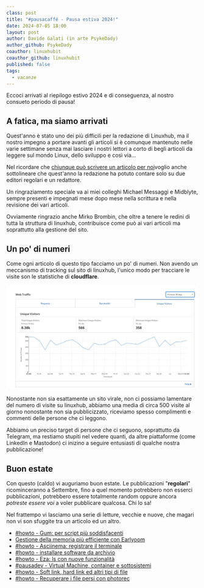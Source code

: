 ```yaml
---
class: post
title: "#pausacaffé - Pausa estiva 2024!"
date: 2024-07-05 18:00
layout: post
author: Davide Galati (in arte PsykeDady)
author_github: PsykeDady
coauthor: linuxhubit
coauthor_github: linuxhubit
published: false
tags:
  - vacanze
---
```


Eccoci arrivati al riepilogo estivo 2024 e di conseguenza, al nostro consueto periodo di pausa!

## A fatica, ma siamo arrivati

Quest'anno è stato uno dei più difficili per la redazione di Linuxhub, ma il nostro impegno a portare avanti gli articoli si è comunque mantenuto nelle varie settimane senza mai lasciare i nostri lettori a corto di begli articoli da leggere sul mondo Linux, dello sviluppo e così via...

Nel ricordare che [chiunque può scrivere un articolo per noi](https://linuxhub.it/articles/howto-scrivere-un-articolo-per-linuxhub/)voglio anche sottolineare che quest'anno la redazione ha potuto contare solo su due editori regolari e un redattore.

Un ringraziamento speciale va ai miei colleghi Michael Messaggi e Midblyte, sempre presenti e impegnati mese dopo mese nella scrittura e nella revisione dei vari articoli.

Ovviamente ringrazio anche Mirko Brombin, che oltre a tenere le redini di tutta la struttura di linuxhub, contribuisce come può ai vari articoli ma soprattutto alla gestione del sito.

## Un po' di numeri

Come ogni articolo di questo tipo facciamo un po' di numeri. Non avendo un meccanismo di tracking sul sito di linuxhub, l'unico modo per tracciare le visite son le statistiche di **cloudflare**.

![](/uploads/luglio2024/30d.jpg)

Nonostante non sia esattamente un sito virale, non ci possiamo lamentare del numero di visite su linuxhub, abbiamo una media di circa 500 visite al giorno nonostante non sia pubblicizzato, riceviamo spesso complimenti e commenti delle persone che ci leggono.

Abbiamo un preciso target di persone che ci seguono, soprattutto da Telegram, ma restiamo stupiti nel vedere quanti, da altre piattaforme (come LinkedIn e Mastodon) ci inizino a seguire entusiasti di qualche nostra pubblicazione!

## Buon estate

Con questo (caldo) vi auguriamo buon estate. Le pubblicazioni "**regolari**" ricominceranno a Settembre, fino a quel momento potrebbero non esserci pubblicazioni, potrebbero essere totalmente random oppure ancora *potreste essere voi* a voler pubblicare qualcosa. Chi lo sa!

Nel frattempo vi lasciamo una serie di letture, vecchie e nuove, che magari non vi son sfuggite tra un articolo ed un altro.

- [#howto - Gum: per script più soddisfacenti](https://linuxhub.it/articles/howto-gum-per-script-piu-soddisfacenti/)
- [Gestione della memoria più efficiente con Earlyoom](https://linuxhub.it/articles/howto-impostare-earlyoom/)
- [#howto - Asciinema: registrare il terminale](https://linuxhub.it/articles/howto-asciinema-registrare-il-terminale/)
- [#howto - installare software da archivio](https://linuxhub.it/articles/howto-installare-archivio/)
- [#howto - Eza: ls con nuove funzionalità](https://linuxhub.it/articles/howto-eza-ls-con-nuove-funzionalita/)
- [#pausadev - Virtual Machine, container e sottosistemi](https://linuxhub.it/articles/pausadev-container-vm-wsl/)
- [#howto - Soft link, hard link ed altri tipi di file](https://linuxhub.it/articles/soft-link-hard-link-e-tutti-gli-altri-tipi-di-file/)
- [#howto - Recuperare i file persi con photorec](https://linuxhub.it/articles/howto-recupero-file-persi-photorec/)
